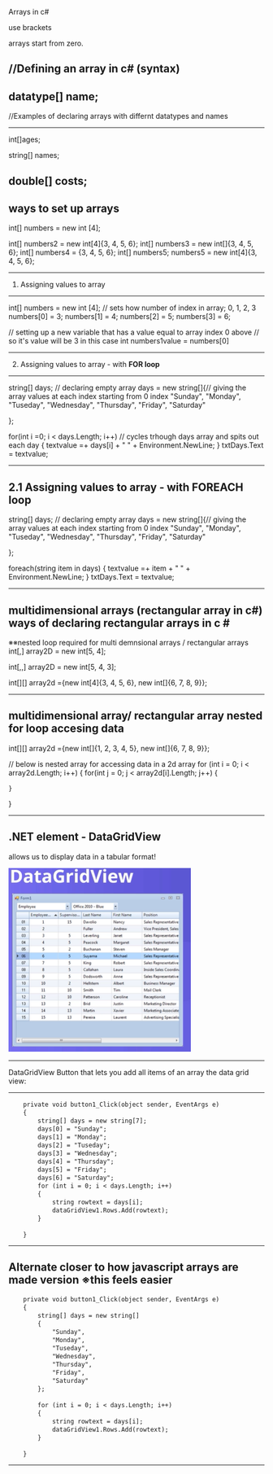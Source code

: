 Arrays in c#

use brackets

arrays start from zero.




//Defining an array in c# (syntax)
-----------------------------------------
datatype[] name;
-----------------------------------------

//Examples of declaring arrays with differnt datatypes and names

-----------------------------------------
int[]ages;

string[] names;

double[] costs;
-----------------------------------------


ways to set up arrays
-----------------------------------------
int[] numbers = new int [4];

int[] numbers2 = new int[4]{3, 4, 5, 6};
int[] numbers3 = new int[]{3, 4, 5, 6};
int[] numbers4 = {3, 4, 5, 6};
int[] numbers5;
numbers5 = new int[4]{3, 4, 5, 6};

-----------------------------------------



1. Assigning values to array
---------------------------------
int[] numbers = new int [4]; // sets how number of index in array; 0, 1, 2, 3 
numbers[0] = 3;
numbers[1] = 4;
numbers[2] = 5;
numbers[3] = 6;

// setting up a new variable that has a value equal to array index 0 above
// so it's value will be 3 in this case
int numbers1value = numbers[0]

---------------------------------




2. Assigning values to array - with **FOR loop**
---------------------------------
string[] days; // declaring empty array
days = new string[]{// giving the array values at each index starting from 0 index
    "Sunday",
    "Monday",
    "Tuseday",
    "Wednesday",
    "Thursday",
    "Friday",
    "Saturday"

};

for(int i =0; i < days.Length; i++) // cycles trhough days array and spits out each day
{
    textvalue =+ days[i] + " " + Environment.NewLine;
}
txtDays.Text = textvalue;

---------------------------------


2.1 Assigning values to array - with **FOREACH loop** 
---------------------------------
string[] days; // declaring empty array
days = new string[]{// giving the array values at each index starting from 0 index
    "Sunday",
    "Monday",
    "Tuseday",
    "Wednesday",
    "Thursday",
    "Friday",
    "Saturday"

};

foreach(string item in days) 
{
    textvalue =+ item + " " + Environment.NewLine;
}
txtDays.Text = textvalue;

---------------------------------

multidimensional arrays (**rectangular array in c#**)
ways of declaring rectangular arrays in c #
---------------------------------------------------
※※nested loop required for multi demnsional arrays / rectangular arrays
int[,] array2D = new int[5, 4];

int[,,] array2D = new int[5, 4, 3];

int[][] array2d ={new int[4]{3, 4, 5, 6},
new int[]{6, 7, 8, 9}};

---------------------------------------------------



multidimensional array/ rectangular array nested for loop accesing data
---------------------------------------------------
int[][] array2d ={new int[]{1, 2, 3, 4, 5},
new int[]{6, 7, 8, 9}};

// below is nested array for accessing data in a 2d array
for (int i = 0; i < array2d.Length; i++)
{
    for(int j = 0; j < array2d[i].Length; j++)
    {

    }
}

---------------------------------------------------

.NET element - DataGridView
---------------------------------------------------
allows us to display data in a tabular format!

![dataGridView](./section-12-pictures/datagridview.png "DataGridView Example")

---------------------------------------------------




DataGridView Button that lets you add all items of an array the data grid view:

--------------------------------------------------------------------------


        private void button1_Click(object sender, EventArgs e)
        {
            string[] days = new string[7];
            days[0] = "Sunday";
            days[1] = "Monday";
            days[2] = "Tuseday";
            days[3] = "Wednesday";
            days[4] = "Thursday";
            days[5] = "Friday";
            days[6] = "Saturday";
            for (int i = 0; i < days.Length; i++)
            {
                string rowtext = days[i];
                dataGridView1.Rows.Add(rowtext);
            }

        }

--------------------------------------------------------------------------



Alternate closer to how javascript arrays are made version
※this feels easier
--------------------------------------------------------------------------
        private void button1_Click(object sender, EventArgs e)
        {
            string[] days = new string[]
            {
                "Sunday",
                "Monday",
                "Tuseday",
                "Wednesday",
                "Thursday",
                "Friday",
                "Saturday"
            };
           
            for (int i = 0; i < days.Length; i++)
            {
                string rowtext = days[i];
                dataGridView1.Rows.Add(rowtext);
            }

        }
--------------------------------------------------------------------------